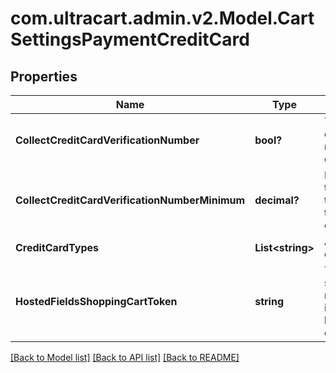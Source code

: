 # com.ultracart.admin.v2.Model.CartSettingsPaymentCreditCard
## Properties

Name | Type | Description | Notes
------------ | ------------- | ------------- | -------------
**CollectCreditCardVerificationNumber** | **bool?** | True if the credit card verification number should be collected | [optional] 
**CollectCreditCardVerificationNumberMinimum** | **decimal?** | If this field is null or the total is greater than or equal to this value then collect the CVV2. | [optional] 
**CreditCardTypes** | **List&lt;string&gt;** | Available credit card types | [optional] 
**HostedFieldsShoppingCartToken** | **string** | The shoppingCartToken needed for proper initialization of hosted fields collection | [optional] 


[[Back to Model list]](../README.md#documentation-for-models) [[Back to API list]](../README.md#documentation-for-api-endpoints) [[Back to README]](../README.md)

